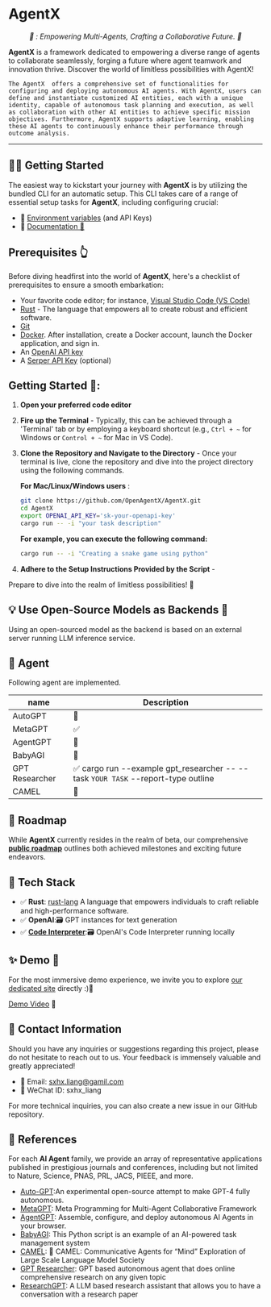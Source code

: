 # **AgentX**
<p align="center">
  <em>🤖 : Empowering Multi-Agents, Crafting a Collaborative Future. 🤖   </em>
</p>

**AgentX** is a framework dedicated to empowering a diverse range of agents to collaborate seamlessly, forging a future where agent teamwork and innovation thrive. Discover the world of limitless possibilities with AgentX! 

    The AgentX  offers a comprehensive set of functionalities for configuring and deploying autonomous AI agents. With AgentX, users can define and instantiate customized AI entities, each with a unique identity, capable of autonomous task planning and execution, as well as collaboration with other AI entities to achieve specific mission objectives. Furthermore, AgentX supports adaptive learning, enabling these AI agents to continuously enhance their performance through outcome analysis.

---

## 👨‍🚀 Getting Started

The easiest way to kickstart your journey with **AgentX** is by utilizing the bundled CLI for an automatic setup. This CLI takes care of a range of essential setup tasks for **AgentX**, including configuring crucial:
- 🔐 [Environment variables](https://github.com/OpenAgentX/AgentX/blob/main/.env.example) (and API Keys)
- 📖 [Documentation  🚧]() 

## Prerequisites 👆

Before diving headfirst into the world of **AgentX**, here's a checklist of prerequisites to ensure a smooth embarkation:

- Your favorite code editor; for instance, [Visual Studio Code (VS Code)](https://code.visualstudio.com/download)
- [Rust](https://rust-lang.org) - The language that empowers all to create robust and efficient software.
- [Git](https://git-scm.com/downloads)
- [Docker](https://www.docker.com/products/docker-desktop). After installation, create a Docker account, launch the Docker application, and sign in.
- An [OpenAI API key](https://platform.openai.com/signup)
- A [Serper API Key](https://serper.dev/signup) (optional)

## Getting Started 🎊:
1. **Open your preferred code editor**

2. **Fire up the Terminal** - Typically, this can be achieved through a 'Terminal' tab or by employing a keyboard shortcut
   (e.g., `Ctrl + ~` for Windows or `Control + ~` for Mac in VS Code).

3. **Clone the Repository and Navigate to the Directory** - Once your terminal is live, clone the repository and dive into the project directory using the following commands.

   **For Mac/Linux/Windows users** :
   ```bash
   git clone https://github.com/OpenAgentX/AgentX.git
   cd AgentX
   export OPENAI_API_KEY='sk-your-openapi-key'
   cargo run -- -i "your task description"    
   ```

    **For example, you can execute the following command:**
    ```bash
    cargo run -- -i "Creating a snake game using python"  
    ```
4. **Adhere to the Setup Instructions Provided by the Script** - 

Prepare to dive into the realm of limitless possibilities! :tada:

## 💡 Use Open-Source Models as Backends 🚧
Using an open-sourced model as the backend is based on an external server running LLM inference service.

## 🎯 Agent 
Following agent are implemented.

|  name   | Description |
|  ----  | ----  |
| AutoGPT  | 🚧 |
| MetaGPT  | ✅ |
| AgentGPT  | 🚧 |
| BabyAGI  | 🚧 |
| GPT Researcher  | ✅ cargo run --example gpt_researcher -- --task `YOUR TASK` --report-type outline   |
| CAMEL  | 🚧 |


## 🎉 Roadmap

While **AgentX** currently resides in the realm of beta, our comprehensive **[public roadmap](https://github.com/OpenAgentX/AgentX/blob/main/docs/ROADMAP.md)** outlines both achieved milestones and exciting future endeavors.


## 🚀 Tech Stack

- ✅ **Rust**: [rust-lang](https://rust-lang.org) A language that empowers individuals to craft reliable and high-performance software.
- ✅ **OpenAI**:🗃️ GPT instances for text generation
- ✅ **[Code Interpreter](https://github.com/OpenAgentX/Code-Interpreter)**:🗃️ OpenAI's Code Interpreter running locally

## ✨ Demo 🚧
For the most immersive demo experience, we invite you to explore [our dedicated site]() directly :)🚧

[Demo Video](https://github.com/OpenAgentX/AgentX/assets/demo) 🚧

## 💬 Contact Information
Should you have any inquiries or suggestions regarding this project, please do not hesitate to reach out to us. Your feedback is immensely valuable and greatly appreciated!

  - 🎃 Email: sxhx.liang@gamil.com
  - 🎃 WeChat ID: sxhx_liang 

For more technical inquiries, you can also create a new issue in our GitHub repository.


## 🎯 References
For each **AI Agent** family, we provide an array of representative applications published in prestigious journals and conferences, including but not limited to Nature, Science, PNAS, PRL, JACS, PIEEE, and more.

- [Auto-GPT](https://github.com/Significant-Gravitas/Auto-GPT):An experimental open-source attempt to make GPT-4 fully autonomous.
- [MetaGPT](https://github.com/geekan/MetaGPT): Meta Programming for Multi-Agent Collaborative Framework
- [AgentGPT](https://github.com/reworkd/AgentGPT): Assemble, configure, and deploy autonomous AI Agents in your browser.
- [BabyAGI](https://github.com/yoheinakajima/babyagi): This Python script is an example of an AI-powered task management system
- [CAMEL](https://github.com/camel-ai/camel): 🐫 CAMEL: Communicative Agents for “Mind” Exploration of Large Scale Language Model Society
- [GPT Researcher](https://github.com/assafelovic/gpt-researcher): GPT based autonomous agent that does online comprehensive research on any given topic
- [ResearchGPT](https://github.com/mukulpatnaik/researchgpt): A LLM based research assistant that allows you to have a conversation with a research paper